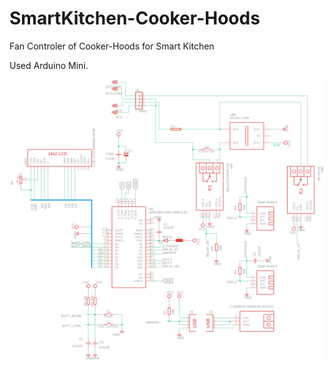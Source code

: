 # SmartKitchen-Cooker-Hoods
Fan Controler of Cooker-Hoods for Smart Kitchen

Used Arduino Mini.

![shema](https://github.com/lexxai/SmartKitchen-Cooker-Hoods/blob/master/Smart-Kitchen-autofan.png)
